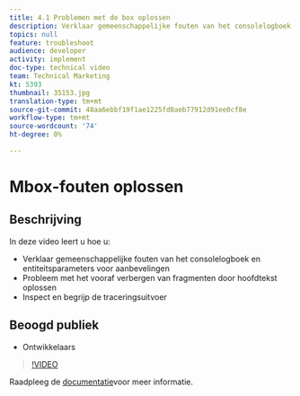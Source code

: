 ```yaml
---
title: 4.1 Problemen met de box oplossen
description: Verklaar gemeenschappelijke fouten van het consolelogboek en entiteitsparameters voor aanbevelingen, los lichaam problemen op pre-verbergend fragmentkwestie, Inspect en begrijp de spooroutput
topics: null
feature: troubleshoot
audience: developer
activity: implement
doc-type: technical video
team: Technical Marketing
kt: 5393
thumbnail: 35153.jpg
translation-type: tm+mt
source-git-commit: 48aa6ebbf19f1ae1225fd8aeb77912d91ee0cf8e
workflow-type: tm+mt
source-wordcount: '74'
ht-degree: 0%

---
```



# Mbox-fouten oplossen

## Beschrijving

In deze video leert u hoe u:

* Verklaar gemeenschappelijke fouten van het consolelogboek en entiteitsparameters voor aanbevelingen
* Probleem met het vooraf verbergen van fragmenten door hoofdtekst oplossen
* Inspect en begrijp de traceringsuitvoer

## Beoogd publiek

* Ontwikkelaars

>[!VIDEO](https://video.tv.adobe.com/v/35153/?quality=12)

Raadpleeg de [documentatie](https://docs.adobe.com/content/help/en/target/using/troubleshoot/troubleshooting-target.html)voor meer informatie.

